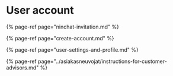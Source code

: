 # User account

{% page-ref page="ninchat-invitation.md" %}

{% page-ref page="create-account.md" %}

{% page-ref page="user-settings-and-profile.md" %}

{% page-ref page="../asiakasneuvojat/instructions-for-customer-advisors.md" %}







